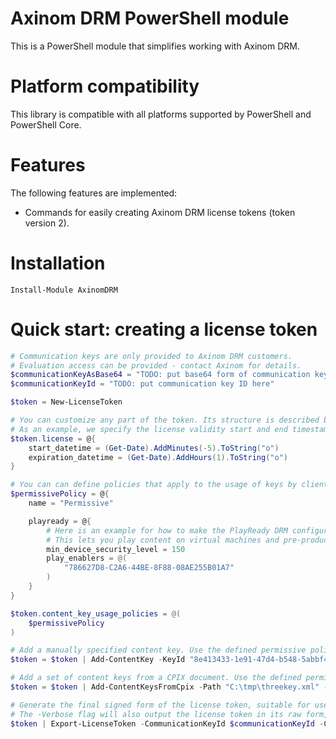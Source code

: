 Axinom DRM PowerShell module
===================

This is a PowerShell module that simplifies working with Axinom DRM.

Platform compatibility
======================

This library is compatible with all platforms supported by PowerShell and PowerShell Core.

Features
========

The following features are implemented:

* Commands for easily creating Axinom DRM license tokens (token version 2).

Installation
============

`Install-Module AxinomDRM`

Quick start: creating a license token
=========================

```powershell
# Communication keys are only provided to Axinom DRM customers.
# Evaluation access can be provided - contact Axinom for details.
$communicationKeyAsBase64 = "TODO: put base64 form of communication key here"
$communicationKeyId = "TODO: put communication key ID here"

$token = New-LicenseToken

# You can customize any part of the token. Its structure is described by the Axinom DRM documentation.
# As an example, we specify the license validity start and end timestamps here.
$token.license = @{
    start_datetime = (Get-Date).AddMinutes(-5).ToString("o")
    expiration_datetime = (Get-Date).AddHours(1).ToString("o")
}

# You can can define policies that apply to the usage of keys by client devices.
$permissivePolicy = @{
    name = "Permissive"

    playready = @{
        # Here is an example for how to make the PlayReady DRM configuration maximally permissive.
        # This lets you play content on virtual machines and pre-production devices, for easy testing.
        min_device_security_level = 150
        play_enablers = @(
            "786627D8-C2A6-44BE-8F88-08AE255B01A7"
        )
    }
}

$token.content_key_usage_policies = @(
    $permissivePolicy
)

# Add a manually specified content key. Use the defined permissive policy.
$token = $token | Add-ContentKey -KeyId "8e413433-1e91-47d4-b548-5abbf4f6564e" -KeyAsBase64 "WMDlg3QKs72fEKsquqnPFg==" -CommunicationKeyAsBase64 $communicationKey -KeyUsagePolicyName $permissivePolicy.name

# Add a set of content keys from a CPIX document. Use the defined permissive policy.
$token = $token | Add-ContentKeysFromCpix -Path "C:\tmp\threekey.xml" -CommunicationKeyAsBase64 $communicationKeyAsBase64  -KeyUsagePolicyName $permissivePolicy.name

# Generate the final signed form of the license token, suitable for use in a license request.
# The -Verbose flag will also output the license token in its raw form, before signing.
$token | Export-LicenseToken -CommunicationKeyId $communicationKeyId -CommunicationKeyAsBase64 $communicationKeyAsBase64 -Verbose
```